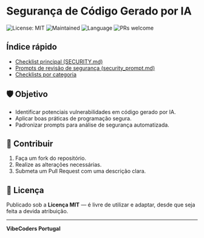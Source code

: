 # Segurança de Código Gerado por IA

![License: MIT](https://img.shields.io/badge/License-MIT-green.svg)
![Maintained](https://img.shields.io/badge/Maintained-yes-success.svg)
![Language](https://img.shields.io/badge/Language-PT--PT-blue.svg)
![PRs welcome](https://img.shields.io/badge/PRs-welcome-brightgreen.svg)

## Índice rápido

- [Checklist principal (SECURITY.md)](./SECURITY.md)
- [Prompts de revisão de segurança (security_prompt.md)](./security_prompt.md)
- [Checklists por categoria](./checklists/)

## 🛡️ Objetivo

- Identificar potenciais vulnerabilidades em código gerado por IA.
- Aplicar boas práticas de programação segura.
- Padronizar prompts para análise de segurança automatizada.

## 🤝 Contribuir

1. Faça um fork do repositório.
2. Realize as alterações necessárias.
3. Submeta um Pull Request com uma descrição clara.

## 📜 Licença

Publicado sob a **Licença MIT** — é livre de utilizar e adaptar, desde que seja feita a devida atribuição.

---

**VibeCoders Portugal**
